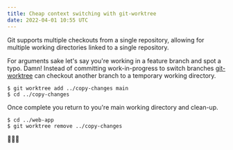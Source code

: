 ```yaml
---
title: Cheap context switching with git-worktree
date: 2022-04-01 10:55 UTC
---
```


Git supports multiple checkouts from a single repository, allowing for multiple
working directories linked to a single repository.

For arguments sake let's say you're working in a feature branch and spot a
typo. Damn! Instead of committing work-in-progress to switch branches
[git-worktree][1] can checkout another branch to a temporary working directory.

```
$ git worktree add ../copy-changes main
$ cd ../copy-changes
```

Once complete you return to you're main working directory and clean-up.

```
$ cd ../web-app
$ git worktree remove ../copy-changes
```

<span class="text-7xl cursor-wand" title="Git is magic">🧙🏻‍♂️</span>

[1]: https://git-scm.com/docs/git-worktree
